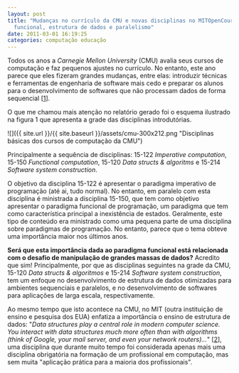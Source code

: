 ```yaml
---
layout: post
title: "Mudanças no currículo da CMU e novas disciplinas no MITOpenCourseWare: programação
  funcional, estrutura de dados e paralelismo"
date: 2011-03-01 16:19:25
categories: computação educação
---
```


Todos os anos a _Carnegie Mellon University_ (CMU) avalia seus cursos de computação e faz pequenos ajustes no currículo. No entanto, este ano parece que eles fizeram grandes mudanças, entre elas: introduzir técnicas e ferramentas de engenharia de software mais cedo e preparar os alunos para o desenvolvimento de softwares que não processam dados de forma sequencial [[1](http://www.cs.cmu.edu/~sisotani/CMU-ungrad-curriculum.pdf)].

O que me chamou mais atenção no relatório gerado foi o esquema ilustrado na figura 1 que apresenta a grade das disciplinas introdutórias.

![]({{ site.url }}/{{ site.baseurl }}/assets/cmu-300x212.png "Disciplinas básicas dos cursos de computação da CMU")

Principalmente a sequência de disciplinas: 15-122 _Imperative computation_, 15-150 _Functional computation_, 15-120 _Data structs & algoritms_ e 15-214 _Software system construction_.

O objetivo da disciplina 15-122 é apresentar o paradigma imperativo de programação (até ai, tudo normal). No entanto, em paralelo com esta disciplina é ministrada a disciplina 15-150, que tem como objetivo apresentar o paradigma funcional de programação, um paradigma que tem como característica principal a inexistência de estados. Geralmente, este tipo de conteúdo era ministrado como uma pequena parte de uma disciplina sobre paradigmas de programação. No entanto, parece que o tema obteve uma importância maior nos últimos anos.

**Será que esta importância dada ao paradigma funcional está relacionada com o desafio de manipulação de grandes massas de dados?** Acredito que sim! Principalmente, por que as disciplinas seguintes na grade da CMU, 15-120 _Data structs & algoritmos_ e 15-214 _Software system construction_, tem um enfoque no desenvolvimento de estrutura de dados otimizadas para ambientes sequenciais e paralelos, e no desenvolvimento de softwares para aplicações de larga escala, respectivamente.

Ao mesmo tempo que isto acontece na CMU, no MIT (outra instituição de ensino e pesquisa dos EUA) enfatiza a importância o ensino de estrutura de dados: "_Data structures play a central role in modern computer science. You interact with data structures much more often than with algorithms (think of Google, your mail server, and even your network routers)..._" [[2](http://ocw.mit.edu/courses/electrical-engineering-and-computer-science/6-851-advanced-data-structures-spring-2010/)], uma disciplina que durante muito tempo foi considerada apenas mais uma disciplina obrigatória na formação de um profissional em computação, mas sem muita "aplicação prática para a maioria dos profissionais". 
